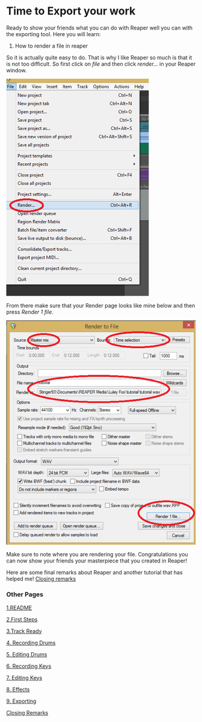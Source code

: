 # Time to Export your work
Ready to show your friends what you can do with Reaper well you can with the exporting tool.
Here you will learn:
1. How to render a file in reaper

So it is actually quite easy to do. That is why I like Reaper so much is that it is not too difficult. So first click on *file* and then click *render...* in your Reaper window.

![asdf](1ef.png)

From there make sure that your Render page looks like mine below and then press *Render 1 file*. 

![asdfa](/2ef.png)

Make sure to note where you are rendering your file.
Congratulations you can now show your friends your masterpiece that you created in Reaper!

Here are some final remarks about Reaper and another tutorial that has helped me!
[Closing remarks](/Closing.md)

### Other Pages
  
  [1.README](/README.md)
  
  [2.First Steps](/fs.md)
  
 [3.Track Ready](/Track_Ready.md)
 
 [4. Recording Drums](/Recording_Drums.md)
 
 [5. Editing Drums](Editing_Drums.md)
 
 [6. Recording Keys](/Recording_Keys.md)
 
 [7. Editing Keys](/Editing_Keys.md)
 
 [8. Effects](/Effects.md)
 
 [9. Exporting](/Exporting_File.md)
 
 [Closing Remarks](/Closing.md)
